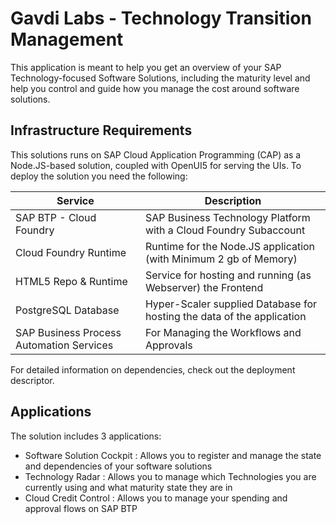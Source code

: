 # Gavdi Labs - Technology Transition Management 

This application is meant to help you get an overview of your SAP Technology-focused Software Solutions, including the maturity level and help you control and guide how you manage the cost around software solutions.

## Infrastructure Requirements

This solutions runs on SAP Cloud Application Programming (CAP) as a Node.JS-based solution, coupled with OpenUI5 for serving the UIs.
To deploy the solution you need the following:

Service | Description
--------------------------------------------|------------------------------------------------------------------------
SAP BTP - Cloud Foundry                     | SAP Business Technology Platform with a Cloud Foundry Subaccount
Cloud Foundry Runtime                       | Runtime for the Node.JS application (with Minimum 2 gb of Memory)
HTML5 Repo & Runtime                        | Service for hosting and running (as Webserver) the Frontend
PostgreSQL Database                         | Hyper-Scaler supplied Database for hosting the data of the application
SAP Business Process Automation Services    | For Managing the Workflows and Approvals

For detailed information on dependencies, check out the deployment descriptor.

## Applications

The solution includes 3 applications:
* Software Solution Cockpit : Allows you to register and manage the state and dependencies of your software solutions
* Technology Radar : Allows you to manage which Technologies you are currently using and what maturity state they are in
* Cloud Credit Control : Allows you to manage your spending and approval flows on SAP BTP